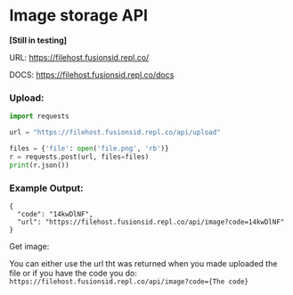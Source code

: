 # Image storage API

**[Still in testing]**

URL: https://filehost.fusionsid.repl.co/

DOCS: https://filehost.fusionsid.repl.co/docs

### Upload:

```py
import requests

url = "https://filehost.fusionsid.repl.co/api/upload"

files = {'file': open('file.png', 'rb')}
r = requests.post(url, files=files)
print(r.json()) 
```

### Example Output:
```
{
  "code": "14kwDlNF",
  "url": "https://filehost.fusionsid.repl.co/api/image?code=14kwDlNF"
}
```

Get image:

You can either use the url tht was returned when you made uploaded the file or if you have the code you do:
```https://filehost.fusionsid.repl.co/api/image?code={The code}```